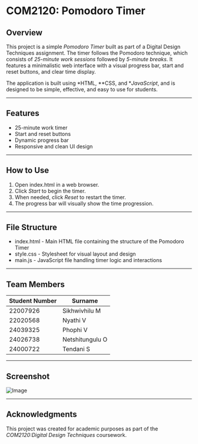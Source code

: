 # COM2120: Pomodoro Timer

## Overview

This project is a simple *Pomodoro Timer* built as part of a Digital Design Techniques assignment. The timer follows the Pomodoro technique, which consists of *25-minute work sessions* followed by *5-minute breaks*. It features a minimalistic web interface with a visual progress bar, start and reset buttons, and clear time display.

The application is built using *HTML, **CSS, and **JavaScript*, and is designed to be simple, effective, and easy to use for students.

---

## Features

- 25-minute work timer
- Start and reset buttons
- Dynamic progress bar
- Responsive and clean UI design

---

## How to Use

1. Open index.html in a web browser.
2. Click *Start* to begin the timer.
3. When needed, click *Reset* to restart the timer.
4. The progress bar will visually show the time progression.

---

## File Structure

- index.html - Main HTML file containing the structure of the Pomodoro Timer
- style.css - Stylesheet for visual layout and design
- main.js - JavaScript file handling timer logic and interactions

---

## Team Members

| Student Number | Surname       |
|----------------|---------------|
| 22007926       | Sikhwivhilu M |
| 22020568       | Nyathi V      |
| 24039325       |Phophi V       |
| 24026738       |Netshitungulu O|
| 24000722       | Tendani S     |

---

## Screenshot
![Image](https://github.com/user-attachments/assets/fed46528-769d-45ff-9f80-eab67c8a27c7)


---

## Acknowledgments

This project was created for academic purposes as part of the *COM2120:Digital Design Techniques* coursework.
